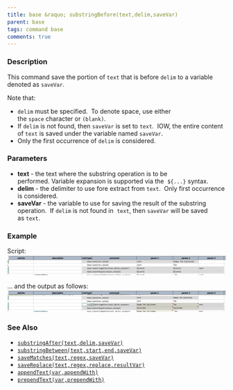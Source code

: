 ```yaml
---
title: base &raquo; substringBefore(text,delim,saveVar)
parent: base
tags: command base
comments: true
---
```



### Description
This command save the portion of `text` that is before `delim` to a variable denoted as `saveVar`.  

Note that:
- `delim` must be specified.  To denote space, use either the `space` character or `(blank)`.
- If `delim` is not found, then `saveVar` is set to `text`.  IOW, the entire content of `text` is saved under the 
  variable named `saveVar`. 
- Only the first occurrence of `delim` is considered.


### Parameters
- **text** \- the text where the substring operation is to be performed. Variable expansion is supported via the 
  `${...}` syntax.
- **delim** \- the delimiter to use fore extract from `text`.  Only first occurrence is considered.
- **saveVar** \- the variable to use for saving the result of the substring operation.  If `delim` is not found in 
  `text`, then `saveVar` will be saved as `text`.


### Example
Script:<br/>
![script](image/substringBefore_01.png)

... and the output as follows:<br/>
![output](image/substringBefore_02.png)


### See Also
- [`substringAfter(text,delim,saveVar)`](substringAfter(text,delim,saveVar))
- [`substringBetween(text,start,end,saveVar)`](substringBetween(text,start,end,saveVar))
- [`saveMatches(text,regex,saveVar)`](saveMatches(text,regex,saveVar))
- [`saveReplace(text,regex,replace,resultVar)`](saveReplace(text,regex,replace,resultVar))
- [`appendText(var,appendWith)`](appendText(var,appendWith))
- [`prependText(var,prependWith)`](prependText(var,prependWith))